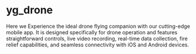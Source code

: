 # yg_drone
Here we Experience the ideal drone flying companion with our cutting-edge mobile app. It is designed specifically for drone operation and features straightforward controls, live video recording, real-time data collection, fire relief capabilities, and seamless connectivity with iOS and Android devices.


